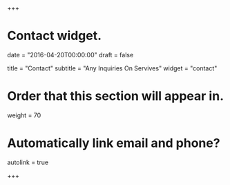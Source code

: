 +++
# Contact widget.

date = "2016-04-20T00:00:00"
draft = false

title = "Contact"
subtitle = "Any Inquiries On Servives"
widget = "contact"

# Order that this section will appear in.
weight = 70

# Automatically link email and phone?
autolink = true

+++
